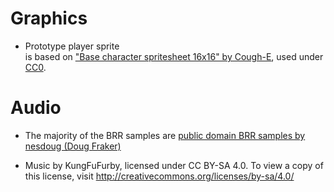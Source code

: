 

Graphics
========

 * Prototype player sprite  
   is based on ["Base character spritesheet 16x16" by Cough-E](https://opengameart.org/content/base-character-spritesheet-16x16),
   used under [CC0](http://creativecommons.org/publicdomain/zero/1.0/).


Audio
=====
 * The majority of the BRR samples are
   [public domain BRR samples by nesdoug (Doug Fraker)](https://github.com/nesdoug/SNES_13/tree/master/MUSIC/More_Samples)

 * Music by KungFuFurby, licensed under CC BY-SA 4.0. To view a copy of this license, visit http://creativecommons.org/licenses/by-sa/4.0/


